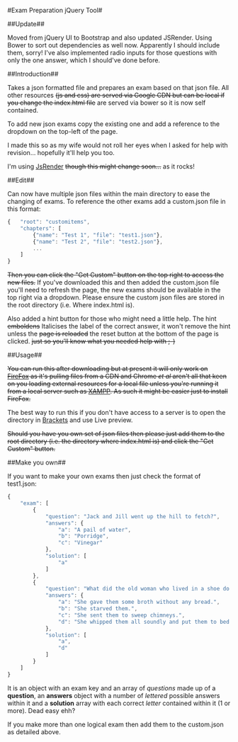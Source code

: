 #Exam Preparation jQuery Tool#

##Update##

Moved from jQuery UI to Bootstrap and also updated JSRender. Using Bower to sort out dependencies as well now. Apparently I should include them, sorry! I've also implemented radio inputs for those questions with only the one answer, which I should've done before.

##Introduction##

Takes a json formatted file and prepares an exam based on that json file. All other resources ~~(js and css) are served via Google CDN but can be local if you change the index.html file~~ are served via bower so it is now self contained.

To add new json exams copy the existing one and add a reference to the dropdown on the top-left of the page.

I made this so as my wife would not roll her eyes when I asked for help with revision... hopefully it'll help you too.

I'm using [JsRender](https://github.com/borismoore/jsrender) ~~though this might change soon...~~ as it rocks!

##Edit##

Can now have multiple json files within the main directory to ease the changing of exams. To reference the other exams add a custom.json file in this format:

``` javascript
{   "root": "customitems",
    "chapters": [
        {"name": "Test 1", "file": "test1.json"},
        {"name": "Test 2", "file": "test2.json"},
        ...
    ]
}
```

~~Then you can click the "Get Custom" button on the top right to access the new files.~~ If you've downloaded this and then added the custom.json file you'll need to refresh the page, the new exams should be available in the top right via a dropdown. Please ensure the custom json files are stored in the root directory (i.e. Where index.html is).

Also added a hint button for those who might need a little help. The hint ~~emboldens~~ Italicises the label of the correct answer, it won't remove the hint unless the ~~page is reloaded~~ the reset button at the bottom of the page is clicked. ~~just so you'll know what you needed help with ;-)~~

##Usage##

~~You can run this after downloading but at present it will only work on [FireFox](https://www.mozilla.org/en-GB/firefox/new/) as it's pulling files from a CDN and Chrome _et al_ aren't all that keen on you loading external resources for a local file unless you're running it from a local server such as [XAMPP](https://www.apachefriends.org/index.html). As such it might be easier just to install FireFox.~~

The best way to run this if you don't have access to a server is to open the directory in [Brackets](http://brackets.io/) and use Live preview.

~~Should you have you own set of json files then please just add them to the root directory (i.e. the directory where index.html is) and click the "Get Custom" button.~~

##Make you own##

If you want to make your own exams then just check the format of test1.json:

``` javascript
{
    "exam": [
        {
            "question": "Jack and Jill went up the hill to fetch?",
            "answers": {
                "a": "A pail of water",
                "b": "Porridge",
                "c": "Vinegar"
            },
            "solution": [
                "a"
            ]
        },
        {
            "question": "What did the old woman who lived in a shoe do to her children?",
            "answers": {
                "a": "She gave them some broth without any bread.",
                "b": "She starved them.",
                "c": "She sent them to sweep chimneys.",
                "d": "She whipped them all soundly and put them to bed."
            },
            "solution": [
                "a",
                "d"
            ]
        }
    ]
}
```

It is an object with an exam key and an array of _questions_ made up of a **question**, an **answers** object with a number of _lettered_ possible answers within it and a **solution** array with each correct _letter_ contained within it (1 or more). Dead easy ehh?

If you make more than one logical exam then add them to the custom.json as detailed above.
